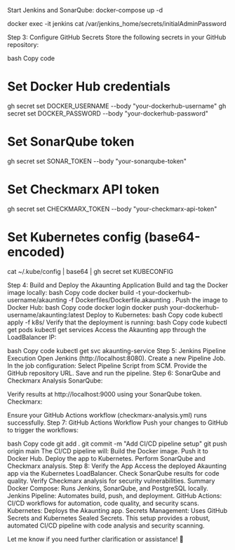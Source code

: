 Start Jenkins and SonarQube:
docker-compose up -d

docker exec -it jenkins cat /var/jenkins_home/secrets/initialAdminPassword

Step 3: Configure GitHub Secrets
Store the following secrets in your GitHub repository:

bash
Copy code
# Set Docker Hub credentials
gh secret set DOCKER_USERNAME --body "your-dockerhub-username"
gh secret set DOCKER_PASSWORD --body "your-dockerhub-password"

# Set SonarQube token
gh secret set SONAR_TOKEN --body "your-sonarqube-token"

# Set Checkmarx API token
gh secret set CHECKMARX_TOKEN --body "your-checkmarx-api-token"

# Set Kubernetes config (base64-encoded)
cat ~/.kube/config | base64 | gh secret set KUBECONFIG

Step 4: Build and Deploy the Akaunting Application
Build and tag the Docker image locally:
bash
Copy code
docker build -t your-dockerhub-username/akaunting -f Dockerfiles/Dockerfile.akaunting .
Push the image to Docker Hub:
bash
Copy code
docker login
docker push your-dockerhub-username/akaunting:latest
Deploy to Kubernetes:
bash
Copy code
kubectl apply -f k8s/
Verify that the deployment is running:
bash
Copy code
kubectl get pods
kubectl get services
Access the Akaunting app through the LoadBalancer IP:

bash
Copy code
kubectl get svc akaunting-service
Step 5: Jenkins Pipeline Execution
Open Jenkins (http://localhost:8080).
Create a new Pipeline Job.
In the job configuration:
Select Pipeline Script from SCM.
Provide the GitHub repository URL.
Save and run the pipeline.
Step 6: SonarQube and Checkmarx Analysis
SonarQube:

Verify results at http://localhost:9000 using your SonarQube token.
Checkmarx:

Ensure your GitHub Actions workflow (checkmarx-analysis.yml) runs successfully.
Step 7: GitHub Actions Workflow
Push your changes to GitHub to trigger the workflows:

bash
Copy code
git add .
git commit -m "Add CI/CD pipeline setup"
git push origin main
The CI/CD pipeline will:
Build the Docker image.
Push it to Docker Hub.
Deploy the app to Kubernetes.
Perform SonarQube and Checkmarx analysis.
Step 8: Verify the App
Access the deployed Akaunting app via the Kubernetes LoadBalancer.
Check SonarQube results for code quality.
Verify Checkmarx analysis for security vulnerabilities.
Summary
Docker Compose: Runs Jenkins, SonarQube, and PostgreSQL locally.
Jenkins Pipeline: Automates build, push, and deployment.
GitHub Actions: CI/CD workflows for automation, code quality, and security scans.
Kubernetes: Deploys the Akaunting app.
Secrets Management: Uses GitHub Secrets and Kubernetes Sealed Secrets.
This setup provides a robust, automated CI/CD pipeline with code analysis and security scanning.

Let me know if you need further clarification or assistance! 🚀

